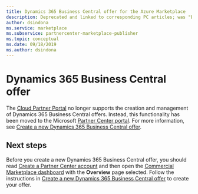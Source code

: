 ```yaml
---
title: Dynamics 365 Business Central offer for the Azure Marketplace 
description: Deprecated and linked to corresponding PC articles; was "Explains how to create a Dynamics 365 Business Central offer in Cloud Partner Portal."
author: dsindona
ms.service: marketplace
ms.subservice: partnercenter-marketplace-publisher
ms.topic: conceptual
ms.date: 09/18/2019
ms.author: dsindona
---
```


# Dynamics 365 Business Central offer

The [Cloud Partner Portal](https://cloudpartner.azure.com/) no longer supports the creation and management of Dynamics 365 Business Central offers. Instead, this functionality has been moved to the Microsoft [Partner Center portal](https://partner.microsoft.com/). For more information, see [Create a new Dynamics 365 Business Central offer](https://docs.microsoft.com/azure/marketplace/partner-center-portal/create-new-business-central-offer).

## Next steps

Before you create a new Dynamics 365 Business Central offer, you should read [Create a Partner Center account](https://docs.microsoft.com/azure/marketplace/partner-center-portal/create-account) and then open the [Commercial Marketplace dashboard](https://partner.microsoft.com/dashboard/directory) with the **Overview** page selected. Follow the instructions in [Create a new Dynamics 365 Business Central offer](https://docs.microsoft.com/azure/marketplace/partner-center-portal/create-new-business-central-offer) to create your offer.
